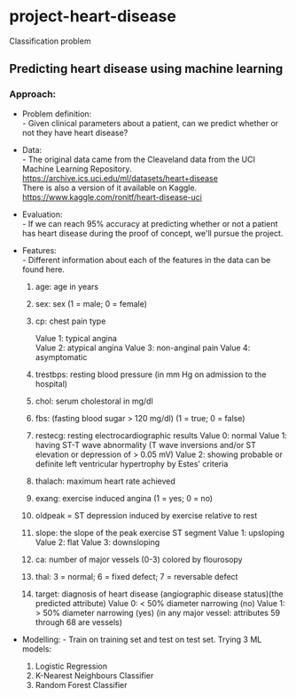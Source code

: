 # project-heart-disease
Classification problem

## Predicting heart disease using machine learning
### Approach:

- Problem definition:<br>
        - Given clinical parameters about a patient, can we predict whether or not they have heart disease?
    
- Data:<br>
        - The original data came from the Cleaveland data from the UCI Machine Learning Repository. https://archive.ics.uci.edu/ml/datasets/heart+disease <br>
    There is also a version of it available on Kaggle. https://www.kaggle.com/ronitf/heart-disease-uci
    
- Evaluation:<br>
        - If we can reach 95% accuracy at predicting whether or not a patient has heart disease during the proof of concept, we'll pursue the project.
    
- Features:<br>
        - Different information about each of the features in the data can be found here.

    1. age: age in years
    2. sex: sex (1 = male; 0 = female)
    3. cp: chest pain type

        Value 1: typical angina   
        Value 2: atypical angina
        Value 3: non-anginal pain
        Value 4: asymptomatic
    4. trestbps: resting blood pressure (in mm Hg on admission to the hospital)
    5. chol: serum cholestoral in mg/dl
    6. fbs: (fasting blood sugar > 120 mg/dl) (1 = true; 0 = false)
    7. restecg: resting electrocardiographic results
        Value 0: normal
        Value 1: having ST-T wave abnormality (T wave inversions and/or ST elevation or depression of > 0.05 mV)
        Value 2: showing probable or definite left ventricular hypertrophy by Estes' criteria
    8. thalach: maximum heart rate achieved
    9. exang: exercise induced angina (1 = yes; 0 = no)
    10. oldpeak = ST depression induced by exercise relative to rest
    11. slope: the slope of the peak exercise ST segment
        Value 1: upsloping
        Value 2: flat
        Value 3: downsloping
    12. ca: number of major vessels (0-3) colored by flourosopy
    13. thal: 3 = normal; 6 = fixed defect; 7 = reversable defect
    14. target: diagnosis of heart disease (angiographic disease status)(the predicted attribute)
        Value 0: < 50% diameter narrowing (no)
        Value 1: > 50% diameter narrowing (yes)
        (in any major vessel: attributes 59 through 68 are vessels)
    
- Modelling:
        - Train on training set and test on test set.
    Trying 3 ML models:
    1. Logistic Regression
    2. K-Nearest Neighbours Classifier
    3. Random Forest Classifier
